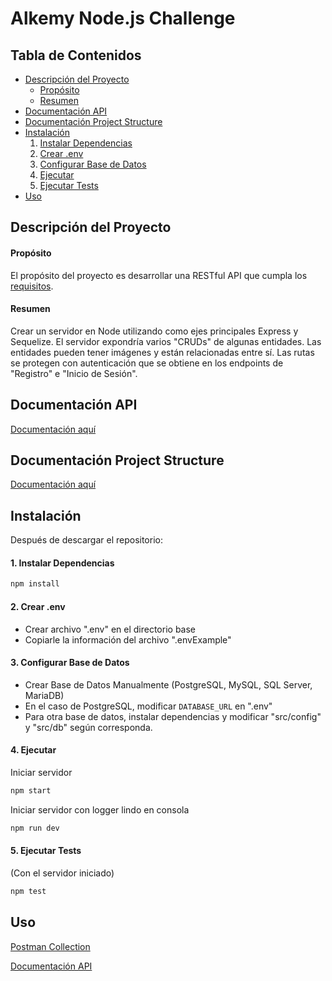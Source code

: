# Alkemy Node.js Challenge


## Tabla de Contenidos
* [Descripción del Proyecto](#descProyecto)
    + [Propósito](#descProyecto-proposito)
    + [Resumen](#descProyecto-resumen)
* [Documentación API](#docAPI)
* [Documentación Project Structure](#docPJ)
* [Instalación](#inst)
    1.  [Instalar Dependencias](#inst-1)
    1.  [Crear .env](#inst-2)
    1.  [Configurar Base de Datos](#inst-3)
    1.  [Ejecutar](#inst-4)
    1.  [Ejecutar Tests](#inst-5)
* [Uso](#uso)


## Descripción del Proyecto <a name="descProyecto"></a>



#### Propósito <a name="descProyecto-proposito"></a>

El propósito del proyecto es desarrollar una RESTful API que cumpla los [requisitos][challengeDocumentLink].


#### Resumen <a name="descProyecto-resumen"></a>

Crear un servidor en Node utilizando como ejes principales Express y Sequelize. El servidor expondría varios "CRUDs" de algunas entidades. Las entidades pueden tener imágenes y están relacionadas entre sí. Las rutas se protegen con autenticación que se obtiene en los endpoints de "Registro" e "Inicio de Sesión".


## Documentación API <a name="docAPI"></a>

[Documentación aquí][docAPIPostman]




## Documentación Project Structure <a name="docPJ"></a>

[Documentación aquí][docProjStruc]




## Instalación <a name="inst"></a>

Después de descargar el repositorio:

#### 1.  Instalar Dependencias <a name="inst-1"></a>

```bash
npm install
```

#### 2.  Crear .env <a name="inst-2"></a>

* Crear archivo ".env" en el directorio base
* Copiarle la información del archivo ".envExample"



#### 3.  Configurar Base de Datos <a name="inst-3"></a>

* Crear Base de Datos Manualmente (PostgreSQL, MySQL, SQL Server, MariaDB)
* En el caso de PostgreSQL, modificar `DATABASE_URL` en ".env"
* Para otra base de datos, instalar dependencias y modificar "src/config" y "src/db" según corresponda.


#### 4.  Ejecutar <a name="inst-4"></a>

Iniciar servidor
```bash
npm start
```
Iniciar servidor con logger lindo en consola
```bash
npm run dev
```


#### 5.  Ejecutar Tests <a name="inst-5"></a>

(Con el servidor iniciado)
```bash
npm test
```


## Uso <a name="uso"></a>

[Postman Collection][postmanCollection]

[Documentación API][docAPIPostman]




[challengeDocumentLink]: https://github.com/gonzalo-m-ortiz/alkemy-nodejs-challenge-final/tree/master/docs/Challenge_Backend_Node.pdf
[docAPIPostman]: https://documenter.getpostman.com/view/13920110/UVR4MpkG
[docProjStruc]: https://github.com/gonzalo-m-ortiz/alkemy-nodejs-challenge-final/tree/master/docs/projectStructure.md
[postmanCollection]: https://github.com/gonzalo-m-ortiz/alkemy-nodejs-challenge-final/tree/master/docs/postman_collection.json
